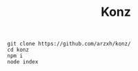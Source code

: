 <h1 align="center">
  Konz
</h1>
<br>

```
git clone https://github.com/arzxh/konz/
cd konz
npm i
node index
```
